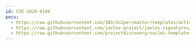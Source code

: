 ```yaml
---
id: CVE-2020-8194
pocs:
  - https://raw.githubusercontent.com/1N3/Sn1per/master/templates/active/CVE-2020-8194_-_Citrix_ADC_NetScaler_Gateway_Reflected_Code_Injection.sh
  - https://raw.githubusercontent.com/jaeles-project/jaeles-signatures/master/cves/citrix-code-injection-cve-2020-8194.yaml
  - https://raw.githubusercontent.com/projectdiscovery/nuclei-templates/master/cves/CVE-2020-8194.yaml
---
```

